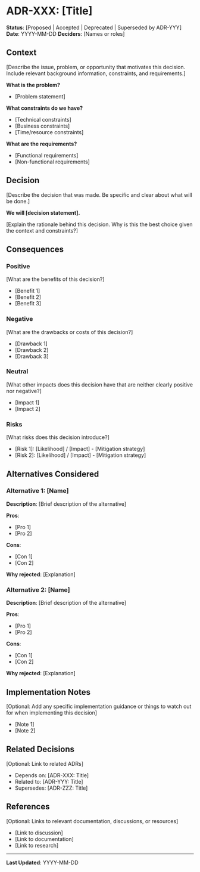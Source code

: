 # ADR-XXX: [Title]

**Status**: [Proposed | Accepted | Deprecated | Superseded by ADR-YYY]
**Date**: YYYY-MM-DD
**Deciders**: [Names or roles]

## Context

[Describe the issue, problem, or opportunity that motivates this decision. Include relevant background information, constraints, and requirements.]

**What is the problem?**
- [Problem statement]

**What constraints do we have?**
- [Technical constraints]
- [Business constraints]
- [Time/resource constraints]

**What are the requirements?**
- [Functional requirements]
- [Non-functional requirements]

## Decision

[Describe the decision that was made. Be specific and clear about what will be done.]

**We will [decision statement].**

[Explain the rationale behind this decision. Why is this the best choice given the context and constraints?]

## Consequences

### Positive

[What are the benefits of this decision?]
- [Benefit 1]
- [Benefit 2]
- [Benefit 3]

### Negative

[What are the drawbacks or costs of this decision?]
- [Drawback 1]
- [Drawback 2]
- [Drawback 3]

### Neutral

[What other impacts does this decision have that are neither clearly positive nor negative?]
- [Impact 1]
- [Impact 2]

### Risks

[What risks does this decision introduce?]
- [Risk 1]: [Likelihood] / [Impact] - [Mitigation strategy]
- [Risk 2]: [Likelihood] / [Impact] - [Mitigation strategy]

## Alternatives Considered

### Alternative 1: [Name]

**Description**: [Brief description of the alternative]

**Pros**:
- [Pro 1]
- [Pro 2]

**Cons**:
- [Con 1]
- [Con 2]

**Why rejected**: [Explanation]

### Alternative 2: [Name]

**Description**: [Brief description of the alternative]

**Pros**:
- [Pro 1]
- [Pro 2]

**Cons**:
- [Con 1]
- [Con 2]

**Why rejected**: [Explanation]

## Implementation Notes

[Optional: Add any specific implementation guidance or things to watch out for when implementing this decision]

- [Note 1]
- [Note 2]

## Related Decisions

[Optional: Link to related ADRs]

- Depends on: [ADR-XXX: Title]
- Related to: [ADR-YYY: Title]
- Supersedes: [ADR-ZZZ: Title]

## References

[Optional: Links to relevant documentation, discussions, or resources]

- [Link to discussion]
- [Link to documentation]
- [Link to research]

---

**Last Updated**: YYYY-MM-DD
